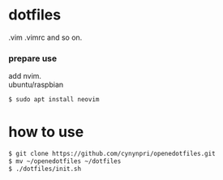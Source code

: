 # dotfiles
.vim .vimrc and so on.

### prepare use
add nvim.  
ubuntu/raspbian  
```bash
$ sudo apt install neovim
```

# how to use
```bash
$ git clone https://github.com/cynynpri/openedotfiles.git
$ mv ~/openedotfiles ~/dotfiles
$ ./dotfiles/init.sh
```


